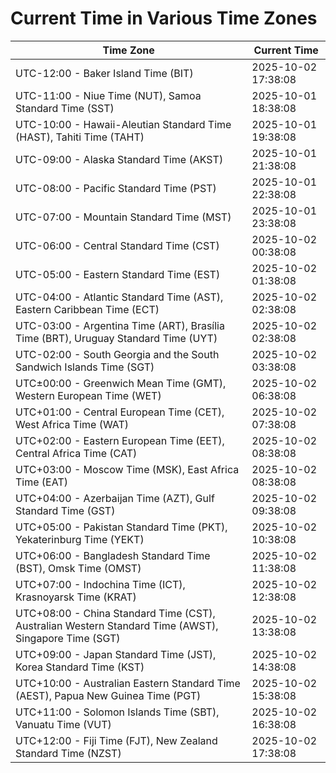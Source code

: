 # Current Time in Various Time Zones

| Time Zone | Current Time |
|-----------|--------------|
| UTC-12:00 - Baker Island Time (BIT) | 2025-10-02 17:38:08 |
| UTC-11:00 - Niue Time (NUT), Samoa Standard Time (SST) | 2025-10-01 18:38:08 |
| UTC-10:00 - Hawaii-Aleutian Standard Time (HAST), Tahiti Time (TAHT) | 2025-10-01 19:38:08 |
| UTC-09:00 - Alaska Standard Time (AKST) | 2025-10-01 21:38:08 |
| UTC-08:00 - Pacific Standard Time (PST) | 2025-10-01 22:38:08 |
| UTC-07:00 - Mountain Standard Time (MST) | 2025-10-01 23:38:08 |
| UTC-06:00 - Central Standard Time (CST) | 2025-10-02 00:38:08 |
| UTC-05:00 - Eastern Standard Time (EST) | 2025-10-02 01:38:08 |
| UTC-04:00 - Atlantic Standard Time (AST), Eastern Caribbean Time (ECT) | 2025-10-02 02:38:08 |
| UTC-03:00 - Argentina Time (ART), Brasília Time (BRT), Uruguay Standard Time (UYT) | 2025-10-02 02:38:08 |
| UTC-02:00 - South Georgia and the South Sandwich Islands Time (SGT) | 2025-10-02 03:38:08 |
| UTC±00:00 - Greenwich Mean Time (GMT), Western European Time (WET) | 2025-10-02 06:38:08 |
| UTC+01:00 - Central European Time (CET), West Africa Time (WAT) | 2025-10-02 07:38:08 |
| UTC+02:00 - Eastern European Time (EET), Central Africa Time (CAT) | 2025-10-02 08:38:08 |
| UTC+03:00 - Moscow Time (MSK), East Africa Time (EAT) | 2025-10-02 08:38:08 |
| UTC+04:00 - Azerbaijan Time (AZT), Gulf Standard Time (GST) | 2025-10-02 09:38:08 |
| UTC+05:00 - Pakistan Standard Time (PKT), Yekaterinburg Time (YEKT) | 2025-10-02 10:38:08 |
| UTC+06:00 - Bangladesh Standard Time (BST), Omsk Time (OMST) | 2025-10-02 11:38:08 |
| UTC+07:00 - Indochina Time (ICT), Krasnoyarsk Time (KRAT) | 2025-10-02 12:38:08 |
| UTC+08:00 - China Standard Time (CST), Australian Western Standard Time (AWST), Singapore Time (SGT) | 2025-10-02 13:38:08 |
| UTC+09:00 - Japan Standard Time (JST), Korea Standard Time (KST) | 2025-10-02 14:38:08 |
| UTC+10:00 - Australian Eastern Standard Time (AEST), Papua New Guinea Time (PGT) | 2025-10-02 15:38:08 |
| UTC+11:00 - Solomon Islands Time (SBT), Vanuatu Time (VUT) | 2025-10-02 16:38:08 |
| UTC+12:00 - Fiji Time (FJT), New Zealand Standard Time (NZST) | 2025-10-02 17:38:08 |

